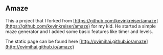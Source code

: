 Amaze
-----

This a project that I forked from [https://github.com/kevinkreiser/amaze](https://github.com/kevinkreiser/amaze) for my kid.
He started a simple maze generator and I added some basic features like timer and levels.

The static page can be found here [http://ovimihai.github.io/amaze](http://ovimihai.github.io/amaze)